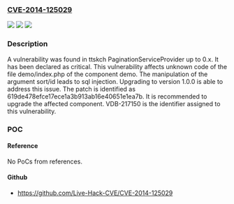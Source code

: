 ### [CVE-2014-125029](https://cve.mitre.org/cgi-bin/cvename.cgi?name=CVE-2014-125029)
![](https://img.shields.io/static/v1?label=Product&message=PaginationServiceProvider&color=blue)
![](https://img.shields.io/static/v1?label=Version&message=%3D%200.x%20&color=brighgreen)
![](https://img.shields.io/static/v1?label=Vulnerability&message=CWE-89%20SQL%20Injection&color=brighgreen)

### Description

A vulnerability was found in ttskch PaginationServiceProvider up to 0.x. It has been declared as critical. This vulnerability affects unknown code of the file demo/index.php of the component demo. The manipulation of the argument sort/id leads to sql injection. Upgrading to version 1.0.0 is able to address this issue. The patch is identified as 619de478efce17ece1a3b913ab16e40651e1ea7b. It is recommended to upgrade the affected component. VDB-217150 is the identifier assigned to this vulnerability.

### POC

#### Reference
No PoCs from references.

#### Github
- https://github.com/Live-Hack-CVE/CVE-2014-125029

